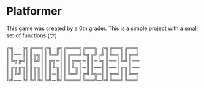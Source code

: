 # Platformer
This game was created by a 6th grader. This is a simple project with a small set of functions (ツ)

╔╗──╔╗╔══╗╔╗─╔╗╔═══╗╔══╗─╔╗╔══╗╔══╗
║║──║║║╔╗║║╚═╝║║╔══╝╚╗╔╝╔╝║╚═╗║║╔═╝
║╚╗╔╝║║╚╝║║╔╗─║║║╔═╗─║║─╚╗║──║╚╝║──
║╔╗╔╗║║╔╗║║║╚╗║║║╚╗║─║║──║║──║╔╗║──
║║╚╝║║║║║║║║─║║║╚═╝║╔╝╚╗─║║╔═╝║║╚═╗
╚╝──╚╝╚╝╚╝╚╝─╚╝╚═══╝╚══╝─╚╝╚══╝╚══╝

